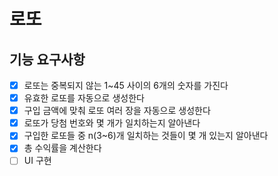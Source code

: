 # 로또

## 기능 요구사항

- [X] 로또는 중복되지 않는 1~45 사이의 6개의 숫자를 가진다
- [X] 유효한 로또를 자동으로 생성한다
- [X] 구입 금액에 맞춰 로또 여러 장을 자동으로 생성한다
- [X] 로또가 당첨 번호와 몇 개가 일치하는지 알아낸다
- [X] 구입한 로또들 중 n(3~6)개 일치하는 것들이 몇 개 있는지 알아낸다
- [X] 총 수익률을 계산한다
- [ ] UI 구현